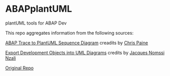 # ABAPplantUML
plantUML tools for ABAP Dev

This repo aggregates information from the following sources:

[ABAP Trace to PlantUML Sequence Diagram](https://wiki.scn.sap.com/wiki/display/Snippets/ABAP+Trace+to+PlantUML+Sequence+Diagram)
creadits by [Chris Paine](https://people.sap.com/chris.paine#overview)

[Export Development Objects into UML Diagrams](https://blogs.sap.com/2017/04/27/plantuml-diagrams/)
credits by [Jacques Nomssi Nzali](https://people.sap.com/jacques.nomssi#overview)

[Original Repo](https://github.com/nomssi/ABAP-to-PlantUML)
